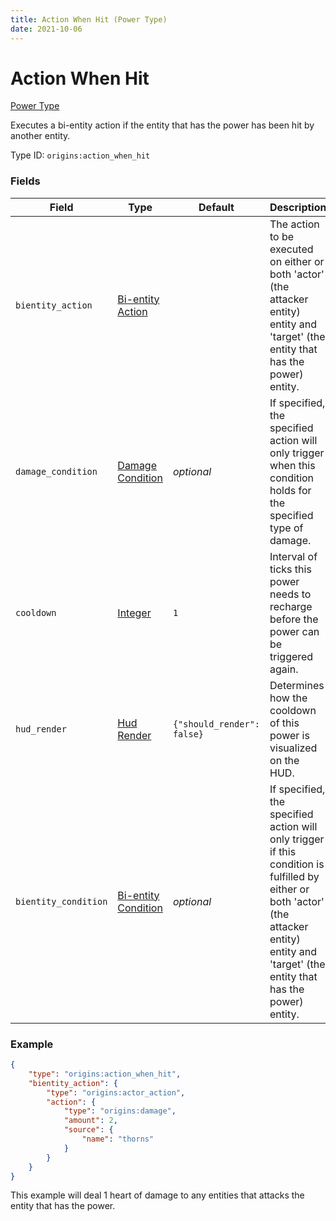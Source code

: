```yaml
---
title: Action When Hit (Power Type)
date: 2021-10-06
---
```


# Action When Hit

[Power Type](../power_types.md)

Executes a bi-entity action if the entity that has the power has been hit by another entity.

Type ID: `origins:action_when_hit`

### Fields

Field | Type | Default | Description
------|------|---------|-------------
`bientity_action` | [Bi-entity Action](../bientity_actions.md) | | The action to be executed on either or both 'actor' (the attacker entity) entity and 'target' (the entity that has the power) entity.
`damage_condition` | [Damage Condition](../damage_conditions.md) | _optional_ | If specified, the specified action will only trigger when this condition holds for the specified type of damage.
`cooldown` | [Integer](../data_types/integer.md) | `1` | Interval of ticks this power needs to recharge before the power can be triggered again.
`hud_render`| [Hud Render](../data_types/hud_render.md) | `{"should_render": false}` | Determines how the cooldown of this power is visualized on the HUD.
`bientity_condition` | [Bi-entity Condition](../bientity_conditions.md) | _optional_ | If specified, the specified action will only trigger if this condition is fulfilled by either or both 'actor' (the attacker entity) entity and 'target' (the entity that has the power) entity.

### Example
```json
{
    "type": "origins:action_when_hit",
    "bientity_action": {
        "type": "origins:actor_action",
        "action": {
            "type": "origins:damage",
            "amount": 2,
            "source": {
                "name": "thorns"
            }
        }
    }
}
```
This example will deal 1 heart of damage to any entities that attacks the entity that has the power.